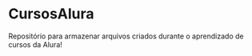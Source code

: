 # CursosAlura
Repositório para armazenar arquivos criados durante o aprendizado de cursos da Alura!
